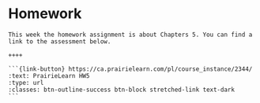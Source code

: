 # Homework

````{panels}
This week the homework assignment is about Chapters 5. You can find a link to the assessment below.

++++ 

```{link-button} https://ca.prairielearn.com/pl/course_instance/2344/
:text: PrairieLearn HW5
:type: url
:classes: btn-outline-success btn-block stretched-link text-dark
```
````